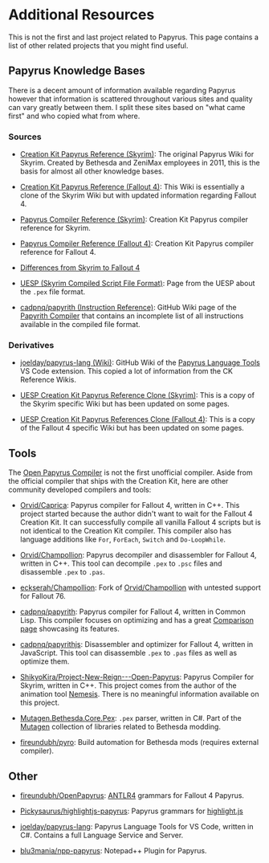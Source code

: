 # Additional Resources

This is not the first and last project related to Papyrus. This page contains a list of other related projects that you might find useful.

## Papyrus Knowledge Bases

There is a decent amount of information available regarding Papyrus however that information is scattered throughout various sites and quality can vary greatly between them. I split these sites based on "what came first" and who copied what from where.

### Sources

- [Creation Kit Papyrus Reference (Skyrim)](https://www.creationkit.com/index.php?title=Category:Papyrus): The original Papyrus Wiki for Skyrim. Created by Bethesda and ZeniMax employees in 2011, this is the basis for almost all other knowledge bases.

- [Creation Kit Papyrus Reference (Fallout 4)](https://www.creationkit.com/fallout4/index.php?title=Category:Papyrus): This Wiki is essentially a clone of the Skyrim Wiki but with updated information regarding Fallout 4.

- [Papyrus Compiler Reference (Skyrim)](https://www.creationkit.com/index.php?title=Papyrus_Compiler_Reference): Creation Kit Papyrus compiler reference for Skyrim.

- [Papyrus Compiler Reference (Fallout 4)](https://www.creationkit.com/fallout4/index.php?title=Papyrus_Compiler_Reference#Optimize): Creation Kit Papyrus compiler reference for Fallout 4.

- [Differences from Skyrim to Fallout 4](https://www.creationkit.com/fallout4/index.php?title=Differences_from_Skyrim_to_Fallout_4)

- [UESP (Skyrim Compiled Script File Format)](https://en.uesp.net/wiki/Skyrim_Mod:Compiled_Script_File_Format): Page from the UESP about the `.pex` file format.

- [cadpnq/papyrith (Instruction Reference)](https://github.com/cadpnq/papyrith/wiki/Instruction-Reference): GitHub Wiki page of the [Papyrith Compiler](https://github.com/cadpnq/papyrith) that contains an incomplete list of all instructions available in the compiled file format.

### Derivatives

- [joelday/papyrus-lang (Wiki)](https://github.com/joelday/papyrus-lang/wiki/Papyrus): GitHub Wiki of the [Papyrus Language Tools](https://marketplace.visualstudio.com/items?itemName=joelday.papyrus-lang-vscode) VS Code extension. This copied a lot of information from the CK Reference Wikis.

- [UESP Creation Kit Papyrus Reference Clone (Skyrim)](https://ck.uesp.net/wiki/Category:Papyrus): This is a copy of the Skyrim specific Wiki but has been updated on some pages.

- [UESP Creation Kit Papyrus References Clone (Fallout 4)](https://falloutck.uesp.net/wiki/Category:Papyrus): This is a copy of the Fallout 4 specific Wiki but has been updated on some pages.

## Tools

The [Open Papyrus Compiler](https://github.com/open-papyrus/papyrus-compiler) is not the first unofficial compiler. Aside from the official compiler that ships with the Creation Kit, here are other community developed compilers and tools:

- [Orvid/Caprica](https://github.com/Orvid/Caprica): Papyrus compiler for Fallout 4, written in C++. This project started because the author didn't want to wait for the Fallout 4 Creation Kit. It can successfully compile all vanilla Fallout 4 scripts but is not identical to the Creation Kit compiler. This compiler also has language additions like `For`, `ForEach`, `Switch` and `Do-LoopWhile`.

- [Orvid/Champollion](https://github.com/Orvid/Champollion): Papyrus decompiler and disassembler for Fallout 4, written in C++. This tool can decompile `.pex` to `.psc` files and disassemble `.pex` to `.pas`.

- [eckserah/Champollion](https://github.com/eckserah/Champollion): Fork of [Orvid/Champollion](https://github.com/Orvid/Champollion) with untested support for Fallout 76.

- [cadpnq/papyrith](https://github.com/cadpnq/papyrith): Papyrus compiler for Fallout 4, written in Common Lisp. This compiler focuses on optimizing and has a great [Comparison page](https://github.com/cadpnq/papyrith/wiki/Comparison) showcasing its features.

- [cadpnq/papyrithjs](https://github.com/cadpnq/papyrithjs): Disassembler and optimizer for Fallout 4, written in JavaScript. This tool can disassemble `.pex` to `.pas` files as well as optimize them.

- [ShikyoKira/Project-New-Reign---Open-Papyrus](https://github.com/ShikyoKira/Project-New-Reign---Open-Papyrus): Papyrus Compiler for Skyrim, written in C++. This project comes from the author of the animation tool [Nemesis](https://github.com/ShikyoKira/Project-New-Reign---Nemesis-Main). There is no meaningful information available on this project.

- [Mutagen.Bethesda.Core.Pex](https://github.com/Mutagen-Modding/Mutagen/tree/dev/Mutagen.Bethesda.Core/Pex): `.pex` parser, written in C#. Part of the [Mutagen](https://github.com/Mutagen-Modding) collection of libraries related to Bethesda modding.

- [fireundubh/pyro](https://github.com/fireundubh/pyro): Build automation for Bethesda mods (requires external compiler).

## Other

- [fireundubh/OpenPapyrus](https://github.com/fireundubh/OpenPapyrus): [ANTLR4](https://www.antlr.org/) grammars for Fallout 4 Papyrus.

- [Pickysaurus/highlightjs-papyrus](https://github.com/Pickysaurus/highlightjs-papyrus): Papyrus grammars for [highlight.js](https://github.com/highlightjs/highlight.js)

- [joelday/papyrus-lang](https://github.com/joelday/papyrus-lang): Papyrus Language Tools for VS Code, written in C#. Contains a full Language Service and Server.

- [blu3mania/npp-papyrus](https://github.com/blu3mania/npp-papyrus): Notepad++ Plugin for Papyrus.

